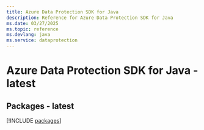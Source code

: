 ```yaml
---
title: Azure Data Protection SDK for Java
description: Reference for Azure Data Protection SDK for Java
ms.date: 03/27/2025
ms.topic: reference
ms.devlang: java
ms.service: dataprotection
---
```

# Azure Data Protection SDK for Java - latest
## Packages - latest
[!INCLUDE [packages](data-protection-index.md)]